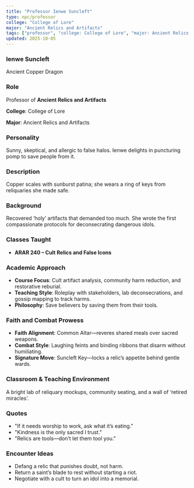 ```yaml
---
title: "Professor Ienwe Suncleft"
type: npc/professor
college: "College of Lore"
major: "Ancient Relics and Artifacts"
tags: ["professor", "college: College of Lore", "major: Ancient Relics and Artifacts", "variant:copper"]
updated: 2025-10-05
---
```

### Ienwe Suncleft

Ancient Copper Dragon

### Role

Professor of **Ancient Relics and Artifacts**

**College**: College of Lore

**Major**: Ancient Relics and Artifacts

### Personality

Sunny, skeptical, and allergic to false halos. Ienwe delights in puncturing pomp to save people from it.

### Description

Copper scales with sunburst patina; she wears a ring of keys from reliquaries she made safe.

### Background

Recovered ‘holy’ artifacts that demanded too much. She wrote the first compassionate protocols for deconsecrating dangerous idols.

### Classes Taught

- **ARAR 240 – Cult Relics and False Icons**

### Academic Approach

- **Course Focus**: Cult artifact analysis, community harm reduction, and restorative reburial.
- **Teaching Style**: Roleplay with stakeholders, lab deconsecrations, and gossip mapping to track harms.
- **Philosophy**: Save believers by saving them from their tools.

### Faith and Combat Prowess

- **Faith Alignment**: Common Altar—reveres shared meals over sacred weapons.
- **Combat Style**: Laughing feints and binding ribbons that disarm without humiliating.
- **Signature Move**: Suncleft Key—locks a relic’s appetite behind gentle wards.

### Classroom & Teaching Environment

A bright lab of reliquary mockups, community seating, and a wall of ‘retired miracles’.

### Quotes

- "If it needs worship to work, ask what it’s eating."
- "Kindness is the only sacred I trust."
- "Relics are tools—don’t let them tool you."

### Encounter Ideas

- Defang a relic that punishes doubt, not harm.
- Return a saint’s blade to rest without starting a riot.
- Negotiate with a cult to turn an idol into a memorial.
